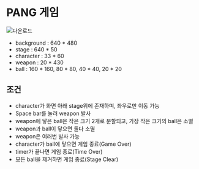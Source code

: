 # PANG 게임

![다운로드](https://user-images.githubusercontent.com/24809457/81882325-6f845800-95cd-11ea-87f4-fbe30f95d71e.jpg)

* background : 640 * 480  
* stage : 640 * 50  
* character : 33 * 60  
* weapon : 20 * 430  
* ball : 160 * 160, 80 * 80, 40 * 40, 20 * 20  


## 조건
* character가 화면 아래 stage위에 존재하며, 좌우로만 이동 가능
* Space bar를 눌러 weapon 발사
* weapon에 닿은 ball은 작은 크기 2개로 분할되고, 가장 작은 크기의 ball은 소멸
* weapon과 ball이 닿으면 둘다 소멸
* weapon은 여러번 발사 가능
* character가 ball에 닿으면 게임 종료(Game Over)
* timer가 끝나면 게임 종료(Time Over)
* 모든 ball을 제거하면 게임 종료(Stage Clear)